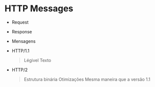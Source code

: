 <h1>HTTP Messages</h1>

- Request
- Response

- Mensagens
- HTTP/1.1 
    > Légivel
    > Texto

- HTTP/2
    > Estrutura binária
    > Otimizações
    > Mesma maneira que a versão 1.1